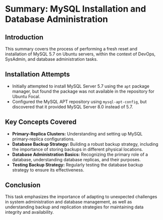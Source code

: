 # Summary: MySQL Installation and Database Administration

## Introduction
This summary covers the process of performing a fresh reset and installation of MySQL 5.7 on Ubuntu servers, within the context of DevOps, SysAdmin, and database administration tasks.

## Installation Attempts
- Initially attempted to install MySQL Server 5.7 using the `apt` package manager, but found the package was not available in the repository for Ubuntu Focal.
- Configured the MySQL APT repository using `mysql-apt-config`, but discovered that it provided MySQL Server 8.0 instead of 5.7.

## Key Concepts Covered
- **Primary-Replica Clusters:** Understanding and setting up MySQL primary-replica configurations.
- **Database Backup Strategy:** Building a robust backup strategy, including the importance of storing backups in different physical locations.
- **Database Administration Basics:** Recognizing the primary role of a database, understanding database replicas, and their purposes.
- **Testing Backup Strategy:** Regularly testing the database backup strategy to ensure its effectiveness.

## Conclusion
This task emphasizes the importance of adapting to unexpected challenges in system administration and database management, as well as understanding backup and replication strategies for maintaining data integrity and availability.
